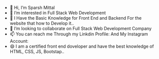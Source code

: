 - 👋 Hi, I’m Sparsh Mittal
- 👀 I’m interested in Full Stack Web Development
- 🌱 I Have the Basic Knowledge for Front End and Backend For the website that how to Develop it..
- 💞️ I’m looking to collaborate on Full Stack Web Development Company
- 📫 You can reach me Through my Linkdin Profile: And My Instagram Account:
- 😄 I am a certified front end doveloper and have the best knowledge of HTML, CSS, JS, Bootstap..
  

<!---
Sparshmittal688/Sparshmittal688 is a ✨ special ✨ repository because its `README.md` (this file) appears on your GitHub profile.
You can click the Preview link to take a look at your changes.
--->
